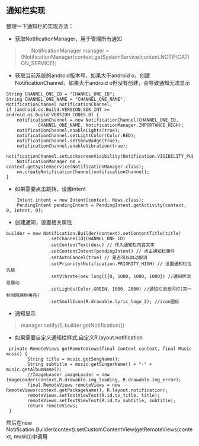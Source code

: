 ## 通知栏实现

整理一下通知栏的实现方法：

- 获取NotificationManager，用于管理所有通知
>&emsp;&emsp;NotificationManager manager  = (NotificationManager)context.getSystemService(context.NOTIFICATION_SERVICE);
- 获取当前系统的android版本号，如果大于android o，创建NotificationChannel，如果大于android o但没有创建，会导致通知无法显示
```android
String CHANNEL_ONE_ID = "CHANNEL_ONE_ID";
String CHANNEL_ONE_NAME = "CHANNEL_ONE_NAME";
NotificationChannel notificationChannel;
if (android.os.Build.VERSION.SDK_INT >= android.os.Build.VERSION_CODES.O) {
    notificationChannel = new NotificationChannel(CHANNEL_ONE_ID,
            CHANNEL_ONE_NAME, NotificationManager.IMPORTANCE_HIGH);
    notificationChannel.enableLights(true);
    notificationChannel.setLightColor(Color.RED);
    notificationChannel.setShowBadge(true);
    notificationChannel.enableVibration(true);
    notificationChannel.setLockscreenVisibility(Notification.VISIBILITY_PUBLIC);
    NotificationManager nm = context.getSystemService(NotificationManager.class);
    nm.createNotificationChannel(notificationChannel);
}
```
- 如果需要点击跳转，设置intent
```android
	Intent intent = new Intent(context, News.class);
    PendingIntent pendingIntent = PendingIntent.getActivity(context, 0, intent, 0);
```
- 创建通知，设置相关属性
```android
builder = new Notification.Builder(context).setContentTitle(title)
                .setChannelId(CHANNEL_ONE_ID)
                .setContentText(desc) // 传入通知栏内容文本
                .setContentIntent(pendingIntent) // 点击通知栏事件
                .setAutoCancel(true) // 是否可以自动取消
                .setPriority(Notification.PRIORITY_HIGH) // 设置通知栏优先级
                .setVibrate(new long[]{0, 1000, 1000, 1000}) //通知栏消息震动
                .setLights(Color.GREEN, 1000, 2000) //通知栏消息闪灯(亮一秒间隔两秒再亮)
                .setSmallIcon(R.drawable.lyric_logo_2); //icon图标
```
- 通知显示
>manager.notify(1, builder.getNotification())

- 如果需要自定义通知栏样式,自定义R.layout.notification
```android
 private RemoteViews getRemoteViews(final Context context, final Music music) {
        String title = music.getSongName();
        String subtitle = music.getSingerName() + "·" + music.getAlbumName();
        //ImageLoader imageLoader = new ImageLoader(context,R.drawable.img_loading, R.drawable.img_error);
        final RemoteViews remoteViews = new RemoteViews(context.getPackageName(), R.layout.notification);
        remoteViews.setTextViewText(R.id.tv_title, title);
        remoteViews.setTextViewText(R.id.tv_subtitle, subtitle);
        return remoteViews;
 }
```
然后在new Notification.Builder(context).setCustomContentView(getRemoteViews(context, music))中调用
